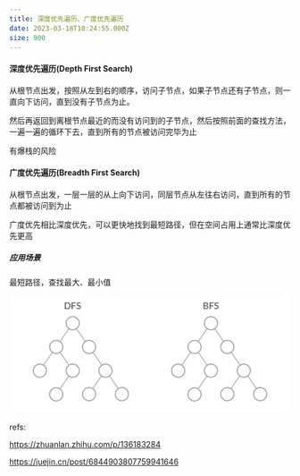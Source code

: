 ```yaml
---
title: 深度优先遍历、广度优先遍历
date: 2023-03-18T10:24:55.000Z
size: 900
---
```

#### 深度优先遍历(Depth First Search)
从根节点出发，按照从左到右的顺序，访问子节点，如果子节点还有子节点，则一直向下访问，直到没有子节点为止。

然后再返回到离根节点最近的而没有访问到的子节点，然后按照前面的查找方法，一遍一遍的循环下去，直到所有的节点被访问完毕为止

有爆栈的风险

#### 广度优先遍历(Breadth First Search)
从根节点出发，一层一层的从上向下访问，同层节点从左往右访问，直到所有的节点都被访问到为止

广度优先相比深度优先，可以更快地找到最短路径，但在空间占用上通常比深度优先更高

##### 应用场景
最短路径，查找最大、最小值

![dfs&bfs](../../public/algorithm/dfs&bfs.gif)

refs:

https://zhuanlan.zhihu.com/p/136183284

https://juejin.cn/post/6844903807759941646
